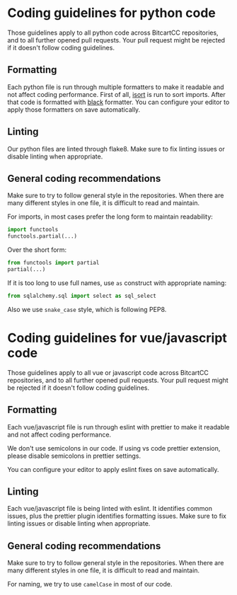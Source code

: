 # Coding guidelines for python code

Those guidelines apply to all python code across BitcartCC repositories, and to all further opened pull requests.
Your pull request might be rejected if it doesn't follow coding guidelines.

## Formatting

Each python file is run through multiple formatters to make it readable and not affect coding performance.
First of all, [isort](https://pypi.org/project/isort) is run to sort imports.
After that code is formatted with [black](https://pypi.org/project/black) formatter.
You can configure your editor to apply those formatters on save automatically.

## Linting

Our python files are linted through flake8.
Make sure to fix linting issues or disable linting when appropriate.

## General coding recommendations

Make sure to try to follow general style in the repositories. When there are many different styles in one file, it is difficult to read and maintain.

For imports, in most cases prefer the long form to maintain readability:

```python
import functools
functools.partial(...)
```

Over the short form:

```python
from functools import partial
partial(...)
```

If it is too long to use full names, use `as` construct with appropriate naming:

```python
from sqlalchemy.sql import select as sql_select
```

Also we use `snake_case` style, which is following PEP8.

# Coding guidelines for vue/javascript code

Those guidelines apply to all vue or javascript code across BitcartCC repositories, and to all further opened pull requests.
Your pull request might be rejected if it doesn't follow coding guidelines.

## Formatting

Each vue/javascript file is run through eslint with prettier to make it readable and not affect coding performance.

We don't use semicolons in our code. If using vs code prettier extension, please disable semicolons in prettier settings.

You can configure your editor to apply eslint fixes on save automatically.

## Linting

Each vue/javascript file is being linted with eslint. It identifies common issues, plus the prettier plugin identifies formatting issues.
Make sure to fix linting issues or disable linting when appropriate.

## General coding recommendations

Make sure to try to follow general style in the repositories. When there are many different styles in one file, it is difficult to read and maintain.

For naming, we try to use `camelCase` in most of our code.
